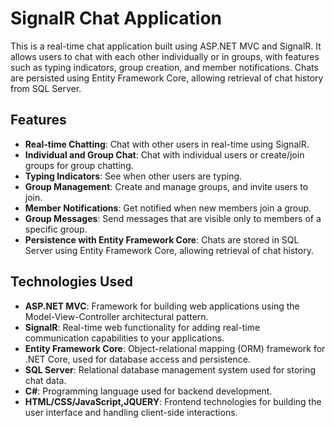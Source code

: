 # SignalR Chat Application

This is a real-time chat application built using ASP.NET MVC and SignalR. It allows users to chat with each other individually or in groups, with features such as typing indicators, group creation, and member notifications. Chats are persisted using Entity Framework Core, allowing retrieval of chat history from SQL Server.

## Features

- **Real-time Chatting**: Chat with other users in real-time using SignalR.
- **Individual and Group Chat**: Chat with individual users or create/join groups for group chatting.
- **Typing Indicators**: See when other users are typing.
- **Group Management**: Create and manage groups, and invite users to join.
- **Member Notifications**: Get notified when new members join a group.
- **Group Messages**: Send messages that are visible only to members of a specific group.
- **Persistence with Entity Framework Core**: Chats are stored in SQL Server using Entity Framework Core, allowing retrieval of chat history.

## Technologies Used

- **ASP.NET MVC**: Framework for building web applications using the Model-View-Controller architectural pattern.
- **SignalR**: Real-time web functionality for adding real-time communication capabilities to your applications.
- **Entity Framework Core**: Object-relational mapping (ORM) framework for .NET Core, used for database access and persistence.
- **SQL Server**: Relational database management system used for storing chat data.
- **C#**: Programming language used for backend development.
- **HTML/CSS/JavaScript,JQUERY**: Frontend technologies for building the user interface and handling client-side interactions.


